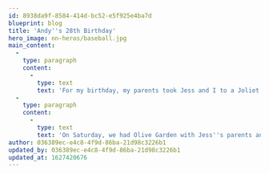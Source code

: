 ```yaml
---
id: 8938da9f-8584-414d-bc52-e5f925e4ba7d
blueprint: blog
title: 'Andy''s 28th Birthday'
hero_image: nn-heros/baseball.jpg
main_content:
  -
    type: paragraph
    content:
      -
        type: text
        text: 'For my birthday, my parents took Jess and I to a Joliet Slammers game. It was pretty fun, even though the home team lost. I love minor league games, since they''re less expensive than MLB games and they do a lot more entertainment between the innings.'
  -
    type: paragraph
    content:
      -
        type: text
        text: 'On Saturday, we had Olive Garden with Jess''s parents and then picked up my suit from the tailor.'
author: 036389ec-e4c8-4f9d-86ba-21d98c3226b1
updated_by: 036389ec-e4c8-4f9d-86ba-21d98c3226b1
updated_at: 1627420676
---
```

